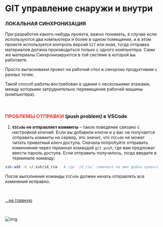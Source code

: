 # GIT управление снаружи и внутри

<!-- ![image](https://2.bp.blogspot.com/-0IVjlIw5BlQ/YHb2qobTLpI/AAAAAAAAGew/ITPUNXanRho4j1gvNt1ZypKJCm4V1uqwQCK4BGAYYCw/s800/listia-730502.png) -->

### ЛОКАЛЬНАЯ СИНХРОНИЗАЦИЯ

При разработке какого-нибудь проекта, важно понимать, в случае если используются два 
компьютера и более в одном помещении, и в этом проекте используется контроль версий `GIT` или иная, 
тогда отправка материалов должна производиться только с одного компьютера. 
Сами же материалы Синхронизируются в той системе в которой вы работаете.

Просто вытаскиваем проект на рабочий стол и синхроно продуктивим с разных точек.

Такой способ работы востребован в здании с несколькими этажами, между которыми затруднительно перемещение рабочей машины (компьютера).

<br>

### <span style="color:#e34234">ПРОБЛЕМЫ ОТПРАВКИ</span> (push problem) в **VSCode**

1. **`VSCode` не отправляет коммиты** – такое поведение связано с настройкой ключей. Если вы добавили ключи и у вас не получается отправить коммиты на сервер, это значит, что `VSCode` не может читать приватный ключ доступа. Сначала попробуйте отправить изменнения через терминал командой `git push`, где вам предложат ввести пароль доступа. Если отправить получилось, тогда введите в терминале команду:

```sh
ssh-add -K ~/.ssh/id_rsa   # где `id_rsa` замените на имя файла приватного ключа 
```

После выполнения команды `VSCode` должен начать отправлять все изменения исправно.

<br>

[…на главную](/)

<br>

![img](https://1.bp.blogspot.com/-hOxN5KX2KfY/YPplNP_w6xI/AAAAAAAAGz0/nNxSLwD5lnQhvFnce_DzmIoSRWyY9A3QACLcBGAsYHQ/s694/theend-beats.png)
